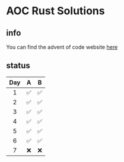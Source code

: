 # AOC Rust Solutions

## info

You can find the advent of code website [here](https://adventofcode.com/)

## status

| Day | A | B |
| :-: | :-: | :-: |
| 1 | ✅ | ✅ |
| 2 | ✅ | ✅ |
| 3 | ✅ | ✅ |
| 4 | ✅ | ✅ |
| 5 | ✅ | ✅ |
| 6 | ✅ | ✅ |
| 7 | ❌ | ❌ |
